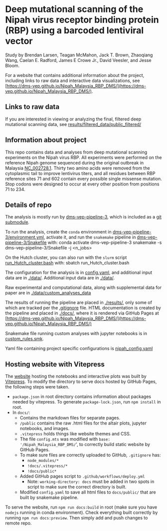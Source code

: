 # Deep mutational scanning of the Nipah virus receptor binding protein (RBP) using a barcoded lentiviral vector
Study by Brendan Larsen, Teagan McMahon, Jack T. Brown, Zhaoqiang Wang, Caelan E. Radford, James E Crowe Jr., David Veesler, and Jesse Bloom.

For a website that contains additional information about the project, including links to raw data and interactive data visualizations, see [https://dms-vep.github.io/Nipah_Malaysia_RBP_DMS/](https://dms-vep.github.io/Nipah_Malaysia_RBP_DMS/).

## Links to raw data
If you are interested in viewing or analyzing the final, filtered deep mutational scanning data, see [results/filtered_data/public_filtered/](results/filtered_data/public_filtered)

## Information about project
This repo contains data and analyses from deep mutational scanning experiments on the Nipah virus RBP. All experiments were performed on the reference Nipah genome sequenced during the original outbreak in Malaysia [NC_002728.1](https://www.ncbi.nlm.nih.gov/nuccore/NC_002728.1). Thirty two amino acids were removed from the cytoplasmic tail to improve lentivirus titers, and all residues between RBP reference sites 71 and 602 contain every possible single missense mutation. Stop codons were designed to occur at every other position from positions 71 to 234.

## Details of repo
The analysis is mostly run by [dms-vep-pipeline-3](https://github.com/dms-vep/dms-vep-pipeline-3), which is included as a [git submodule](https://git-scm.com/book/en/v2/Git-Tools-Submodules).

To run the analysis, create the `conda` environment in [dms-vep-pipeline-3/environment.yml](dms-vep-pipeline-3/environment.yml), activate it, and run the `snakemake` pipeline in [dms-vep-pipeline-3/Snakefile](dms-vep-pipeline-3/Snakefile) with:
    conda activate dms-vep-pipeline-3
    snakemake -s dms-vep-pipeline-3/Snakefile -j <n_jobs>
    
On the Hutch cluster, you can also run with the `slurm` script [run_Hutch_cluster.bash](run_Hutch_cluster.bash) with:
sbatch run_Hutch_cluster.bash

The configuration for the analysis is in [config.yaml](config.yaml), and additional input data are in [./data/](data).
Additional input data are in [./data/](data).

Raw experimental and computational data, along with supplemental data for paper are in [./data/custom_analyses_data](/data/custom_analyses_data)

The results of running the pipeline are placed in [./results/](results), only some of which are tracked per the [.gitignore](.gitignore) file.
HTML documentation is created by the pipeline and placed in [./docs/](docs), where it is rendered via GitHub Pages at [https://dms-vep.github.io/Nipah_Malaysia_RBP_DMS/](https://dms-vep.github.io/Nipah_Malaysia_RBP_DMS/)

Snakemake file running custom analyses with jupyter notebooks is in [custom_rules.smk](custom_rules.smk).

Yaml file containing project specific configurations is [nipah_config.yaml](nipah_config.yaml)

## Hosting website with Vitepress

The [website](https://dms-vep.github.io/Nipah_Malaysia_RBP_DMS/) hosting the notebooks and interactive plots was built by [Vitepress](https://vitepress.dev). To modify the directory to serve docs hosted by GitHub Pages, the following steps were taken.

- ```package.json``` in root directory contains information about packages needed by vitepress. To generate ```package-lock.json```, run ```npm install``` in root.
- In ```docs/```:
    - Contains the markdown files for separate pages. 
    - ```/public``` contains the raw .html files for the altair plots, jupyter notebooks, and images.
    - ```.vitepress``` holds things like website themes and CSS.  
    - The file ```config.mts``` was modified with ```base: '/Nipah_Malaysia_RBP_DMS/```', to correctly build static website by GitHub Pages. 
    - To make sure files are correctly uploaded to GitHub, ```.gitignore``` has: 
        - ```node_modules/*```
        - ```!docs/.vitepress/*```
        - ```!docs/public*```
    - Added GitHub pages script to ```.github/workflows/deploy.yml```
        - Note: ```working-directory: docs``` must be added in two spots in script to make sure the correct directory is built.
    - Modified ```config.yaml``` to save all html files to ```docs/public/``` that are built by snakemake pipeline.

To serve the website, run ```npm run docs:build``` in root (make sure you have ```nodejs``` running in conda environment). Check everything built correctly by running ```npm run docs:preview```. Then simply add and push changes to remote repo.